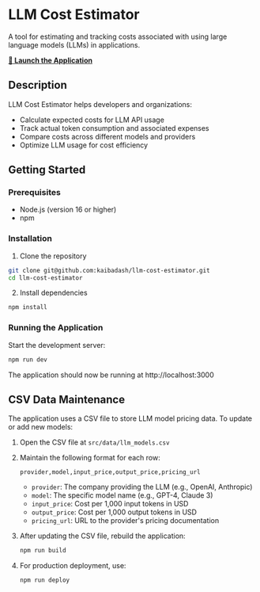 # LLM Cost Estimator

A tool for estimating and tracking costs associated with using large language models (LLMs) in applications.

**[🚀 Launch the Application](https://kaibadash.github.io/llm-cost-estimator/)**

## Description

LLM Cost Estimator helps developers and organizations:

- Calculate expected costs for LLM API usage
- Track actual token consumption and associated expenses
- Compare costs across different models and providers
- Optimize LLM usage for cost efficiency

## Getting Started

### Prerequisites

- Node.js (version 16 or higher)
- npm

### Installation

1. Clone the repository

```bash
git clone git@github.com:kaibadash/llm-cost-estimator.git
cd llm-cost-estimator
```

2. Install dependencies

```bash
npm install
```

### Running the Application

Start the development server:

```bash
npm run dev
```

The application should now be running at http://localhost:3000

## CSV Data Maintenance

The application uses a CSV file to store LLM model pricing data. To update or add new models:

1. Open the CSV file at `src/data/llm_models.csv`
2. Maintain the following format for each row:

   ```
   provider,model,input_price,output_price,pricing_url
   ```

   - `provider`: The company providing the LLM (e.g., OpenAI, Anthropic)
   - `model`: The specific model name (e.g., GPT-4, Claude 3)
   - `input_price`: Cost per 1,000 input tokens in USD
   - `output_price`: Cost per 1,000 output tokens in USD
   - `pricing_url`: URL to the provider's pricing documentation

3. After updating the CSV file, rebuild the application:

   ```bash
   npm run build
   ```

4. For production deployment, use:
   ```bash
   npm run deploy
   ```
